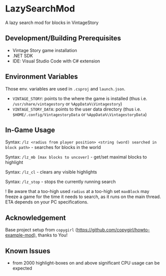 # LazySearchMod
A lazy search mod for blocks in VintageStory

## Development/Building Prerequisites
- Vintage Story game installation
- .NET SDK
- IDE: Visual Studio Code with C# extension

## Environment Variables
Those env. variables are used in `.csproj` and `launch.json`.
- `VINTAGE_STORY`: points to the where the game is installed (thus i.e. `/usr/share/vintagestory` or `%AppData%\Vintagestory`)
- `VINTAGE_STORY_DATA`: points to the user data directory (thus i.e. `$HOME/.config/VintagestoryData` or `%AppData%\VintagestoryData`)

## In-Game Usage
Syntax: `/lz <radius from player position> <string (word) searched in block path>` - searches for blocks in the world

Syntax: `/lz_mb [max blocks to uncover]` - get/set maximal blocks to highlight

Syntax: `/lz_cl` - clears any visible highlights

Syntax: `/lz_stop` - stops the currently running search

! Be aware that a too-high used `radius` at a too-high set `maxBlock` may freeze a game for the time it needs to search, as it runs on the main thread. ETA depends on your PC specifications.

## Acknowledgement
Base project setup from `copygirl` (https://github.com/copygirl/howto-example-mod), thanks to You!

## Known Issues
- from 2000 highlight-boxes on and above significant CPU usage can be expected
